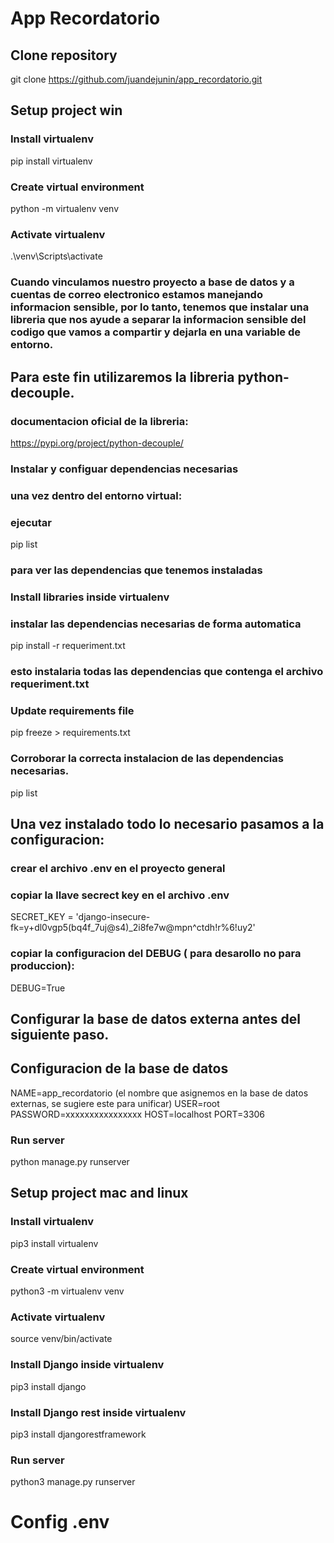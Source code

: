 # App Recordatorio
## Clone repository
git clone  https://github.com/juandejunin/app_recordatorio.git

## Setup project win

### Install virtualenv
pip install virtualenv

### Create virtual environment
python -m virtualenv venv

### Activate virtualenv
.\venv\Scripts\activate

### Cuando vinculamos nuestro proyecto a base de datos y a cuentas de correo electronico estamos manejando informacion sensible, por lo tanto, tenemos que instalar una libreria que nos ayude a separar la informacion sensible del codigo que vamos a compartir y dejarla en una variable de entorno.

## Para este fin utilizaremos la libreria python-decouple.

### documentacion oficial de la libreria:
https://pypi.org/project/python-decouple/

### Instalar y configuar dependencias necesarias

### una vez dentro del entorno virtual:
### ejecutar
pip list
### para ver las dependencias que tenemos instaladas


### Install libraries inside virtualenv
### instalar las dependencias necesarias de forma automatica
pip install -r requeriment.txt
### esto instalaria todas las dependencias que contenga el archivo requeriment.txt


### Update requirements file
pip freeze > requirements.txt

### Corroborar la correcta instalacion de las dependencias necesarias.
pip list 

## Una vez instalado todo lo necesario pasamos a la configuracion:

### crear el archivo .env en el proyecto general

### copiar la llave secrect key en el archivo .env

SECRET_KEY = 'django-insecure-fk=y+dl0vgp5(bq4f_7uj@s4)_2i8fe7w@mpn^ctdh!r%6!uy2'

### copiar la configuracion del DEBUG ( para desarollo no para produccion):

DEBUG=True
## Configurar la base de datos externa antes del siguiente paso.
## Configuracion de la base de datos

NAME=app_recordatorio (el nombre que asignemos en la base de datos externas, se sugiere este para unificar)
USER=root
PASSWORD=xxxxxxxxxxxxxxxx
HOST=localhost
PORT=3306



### Run server
python manage.py runserver

## Setup project mac and linux
### Install virtualenv
pip3 install virtualenv

### Create virtual environment
python3 -m virtualenv venv

### Activate virtualenv
source venv/bin/activate

### Install Django inside virtualenv
pip3 install django

### Install Django rest inside virtualenv
pip3 install djangorestframework

### Run server
python3 manage.py runserver

# Config .env